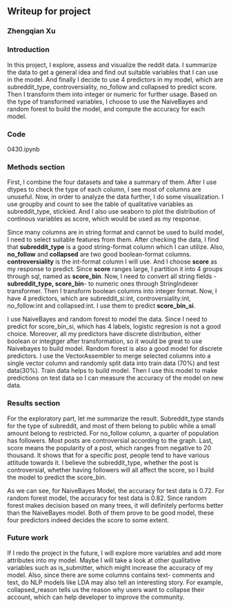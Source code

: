 ## Writeup for project
### Zhengqian Xu

### Introduction
In this project, I explore, assess and visualize the reddit data. I summarize the data to get a general idea and find out suitable variables that I can use in the model. And finally I decide to use 4 predictors in my model, which are subreddit_type, controversiality, no_follow and collapsed to predict score. Then I transform them into integer or numeric for further usage. Based on the type of transformed variables, I choose to use the NaiveBayes and random forest to build the model, and compute the accuracy for each model.

### Code
0430.ipynb

### Methods section
First, I combine the four datasets and take a summary of them. After I use dtypes to check the type of each column, I see most of columns are unuseful. Now, in order to analyze the data further, I do some visualization. I use groupby and count to see the table of qualitative variables as subreddit_type, stickied. And I also use seaborn to plot the distribution of continous variables as score, which would be used as my response. 

Since many columns are in string format and cannot be used to build model, I need to select suitable features from them. After checking the data, I find that **subreddit_type** is a good string-format column which I can utilize. Also, **no_follow** and **collapsed** are two good boolean-format columns. **controversiality** is the int-format column I will use. And I choose **score** as my response to predict. Since **score** ranges large, I partition it into 4 groups through sql, named as **score_bin**. Now, I need to convert all string fields -**subreddit_type, score_bin**- to numeric ones through StringIndexer transformer. Then I transform boolean columns into integer format. Now, I have 4 predictors, which are subreddit_si:int, controversiality:int, no_follow:int and collapsed:int. I use them to predict **score_bin_si**.  

I use NaiveBayes and random forest to model the data. Since I need to predict for score_bin_si, which has 4 labels, logistic regresion is not a good choice. Moreover, all my predictors have discrete distribution, either boolean or integtger after transformation, so it would be great to use Naivebayes to build model. Random forest is also a good model for discrete predictors. I use the VectorAssembler to merge selected columns into a single vector column and randomly split data into train data (70%) and test data(30%). Train data helps to build model. Then I use this model to make predictions on test data so I can measure the accuracy of the model on new data.

### Results section
For the exploratory part, let me summarize the result. Subreddit_type stands for the type of subreddit, and most of them belong to public while a small amount belong to restricted. For no_follow column, a quarter of population has followers. Most posts are controversial according to the graph. Last, score means the popularity of a post, which ranges from negative to 20 thousand. It shows that for a specific post, people tend to have various attitude towards it. I believe the subreddit_type, whether the post is controversial, whether having followers will all affect the score, so I build the model to predict the score_bin.  

As we can see, for NaiveBayes Model, the accuracy for test data is 0.72. For random forest model, the accuracy for test data is 0.82. Since random forest makes decision based on many trees, it will definitely performs better than the NaiveBayes model. Both of them prove to be good model, these four predictors indeed decides the score to some extent.

### Future work
If I redo the project in the future, I will explore more variables and add more attributes into my model. Maybe I will take a look at other qualitative variables such as is_submitter, which might increase the accuracy of my model. Also, since there are some columns contains text- comments and text, do NLP models like LDA may also tell an interesting story. For example, collapsed_reason tells us the reason why users want to collapse their account, which can help developer to improve the community.
